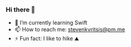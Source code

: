 ### Hi there 👋

- 🌱 I’m currently learning Swift
- 📫 How to reach me: <a href="mailto:stevenkyritsis@pm.me">stevenkyritsis@pm.me</a>
- ⚡ Fun fact: I like to hike ⛰️

<!--
**stevenkyritsis/stevenkyritsis** is a ✨ _special_ ✨ repository because its `README.md` (this file) appears on your GitHub profile.

Here are some ideas to get you started:
- 🔭 I’m currently working on building a new portfolio
- 👯 I’m looking to collaborate on ...
- 💬 Ask me about my ...
- 😄 Pronouns: ...
- 🤔 I’m looking for help with ...
-->
